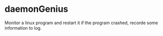 # daemonGenius
Monitor a linux program and restart it if the program crashed, recorde some information to log.
